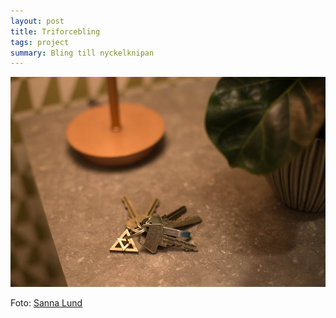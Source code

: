 ```yaml
---
layout: post
title: Triforcebling
tags: project
summary: Bling till nyckelknipan
---
```


![](/images/triforcebling.jpg)

Foto: [Sanna Lund][1]

[1]: http://sannalund.se
